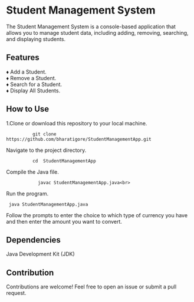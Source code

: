 # Student Management System
The Student Management System is a console-based application that allows you to manage student data, including adding, removing, searching, and displaying students.
<h2>Features</h2>
&#9830; Add a Student.<br>
 &#9830; Remove a Student.<br>
&#9830; Search for a Student.<br>
&#9830; Display All Students.<br>


<h2>How to Use</h2>
1.Clone or download this repository to your local machine.

              git clone https://github.com/bharatigore/StudentManagementApp.git
Navigate to the project directory.

              cd  StudentManagementApp
Compile the Java file.

                javac StudentManagementApp.java<br>
Run the program.

     java StudentManagementApp.java
Follow the prompts to enter the choice to which type of currency you have and then enter the amount you want to convert.

<h2>Dependencies</h2>
  Java Development Kit (JDK)
<h2>Contribution</h2>
  
Contributions are welcome! Feel free to open an issue or submit a pull request.
